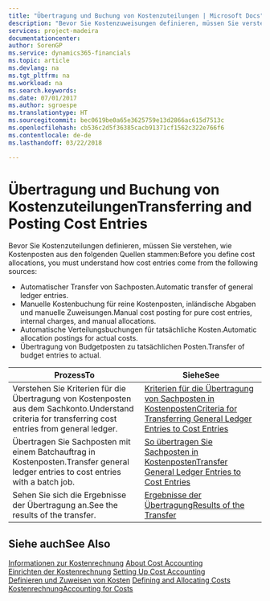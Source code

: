 ```yaml
---
title: "Übertragung und Buchung von Kostenzuteilungen | Microsoft Docs"
description: "Bevor Sie Kostenzuweisungen definieren, müssen Sie verstehen, woher Kostenzuteilungen stammen:"
services: project-madeira
documentationcenter: 
author: SorenGP
ms.service: dynamics365-financials
ms.topic: article
ms.devlang: na
ms.tgt_pltfrm: na
ms.workload: na
ms.search.keywords: 
ms.date: 07/01/2017
ms.author: sgroespe
ms.translationtype: HT
ms.sourcegitcommit: bec0619be0a65e3625759e13d2866ac615d7513c
ms.openlocfilehash: cb536c2d5f36385cacb91371cf1562c322e766f6
ms.contentlocale: de-de
ms.lasthandoff: 03/22/2018

---
```

# <a name="transferring-and-posting-cost-entries"></a><span data-ttu-id="c12de-103">Übertragung und Buchung von Kostenzuteilungen</span><span class="sxs-lookup"><span data-stu-id="c12de-103">Transferring and Posting Cost Entries</span></span>
<span data-ttu-id="c12de-104">Bevor Sie Kostenzuteilungen definieren, müssen Sie verstehen, wie Kostenposten aus den folgenden Quellen stammen:</span><span class="sxs-lookup"><span data-stu-id="c12de-104">Before you define cost allocations, you must understand how cost entries come from the following sources:</span></span>  

-   <span data-ttu-id="c12de-105">Automatischer Transfer von Sachposten.</span><span class="sxs-lookup"><span data-stu-id="c12de-105">Automatic transfer of general ledger entries.</span></span>  
-   <span data-ttu-id="c12de-106">Manuelle Kostenbuchung für reine Kostenposten, inländische Abgaben und manuelle Zuweisungen.</span><span class="sxs-lookup"><span data-stu-id="c12de-106">Manual cost posting for pure cost entries, internal charges, and manual allocations.</span></span>  
-   <span data-ttu-id="c12de-107">Automatische Verteilungsbuchungen für tatsächliche Kosten.</span><span class="sxs-lookup"><span data-stu-id="c12de-107">Automatic allocation postings for actual costs.</span></span>  
-   <span data-ttu-id="c12de-108">Übertragung von Budgetposten zu tatsächlichen Posten.</span><span class="sxs-lookup"><span data-stu-id="c12de-108">Transfer of budget entries to actual.</span></span>  

|<span data-ttu-id="c12de-109">**Prozess**</span><span class="sxs-lookup"><span data-stu-id="c12de-109">**To**</span></span>|<span data-ttu-id="c12de-110">**Siehe**</span><span class="sxs-lookup"><span data-stu-id="c12de-110">**See**</span></span>|  
|------------|-------------|  
|<span data-ttu-id="c12de-111">Verstehen Sie Kriterien für die Übertragung von Kostenposten aus dem Sachkonto.</span><span class="sxs-lookup"><span data-stu-id="c12de-111">Understand criteria for transferring cost entries from general ledger.</span></span>|[<span data-ttu-id="c12de-112">Kriterien für die Übertragung von Sachposten in Kostenposten</span><span class="sxs-lookup"><span data-stu-id="c12de-112">Criteria for Transferring General Ledger Entries to Cost Entries</span></span>](finance-criteria-for-transferring-general-ledger-entries-to-cost-entries.md)|  
|<span data-ttu-id="c12de-113">Übertragen Sie Sachposten mit einem Batchauftrag in Kostenposten.</span><span class="sxs-lookup"><span data-stu-id="c12de-113">Transfer general ledger entries to cost entries with a batch job.</span></span>|[<span data-ttu-id="c12de-114">So übertragen Sie Sachposten in Kostenposten</span><span class="sxs-lookup"><span data-stu-id="c12de-114">Transfer General Ledger Entries to Cost Entries</span></span>](finance-how-to-transfer-general-ledger-entries-to-cost-entries.md)|  
|<span data-ttu-id="c12de-115">Sehen Sie sich die Ergebnisse der Übertragung an.</span><span class="sxs-lookup"><span data-stu-id="c12de-115">See the results of the transfer.</span></span>|[<span data-ttu-id="c12de-116">Ergebnisse der Übertragung</span><span class="sxs-lookup"><span data-stu-id="c12de-116">Results of the Transfer</span></span>](finance-results-of-the-transfer.md)|  

## <a name="see-also"></a><span data-ttu-id="c12de-117">Siehe auch</span><span class="sxs-lookup"><span data-stu-id="c12de-117">See Also</span></span>  
 <span data-ttu-id="c12de-118">[Informationen zur Kostenrechnung](finance-about-cost-accounting.md) </span><span class="sxs-lookup"><span data-stu-id="c12de-118">[About Cost Accounting](finance-about-cost-accounting.md) </span></span>  
 <span data-ttu-id="c12de-119">[Einrichten der Kostenrechnung](finance-set-up-cost-accounting.md) </span><span class="sxs-lookup"><span data-stu-id="c12de-119">[Setting Up Cost Accounting](finance-set-up-cost-accounting.md) </span></span>  
 <span data-ttu-id="c12de-120">[Definieren und Zuweisen von Kosten](finance-define-and-allocate-costs.md) </span><span class="sxs-lookup"><span data-stu-id="c12de-120">[Defining and Allocating Costs](finance-define-and-allocate-costs.md) </span></span>  
 [<span data-ttu-id="c12de-121">Kostenrechnung</span><span class="sxs-lookup"><span data-stu-id="c12de-121">Accounting for Costs</span></span>](finance-manage-cost-accounting.md)

